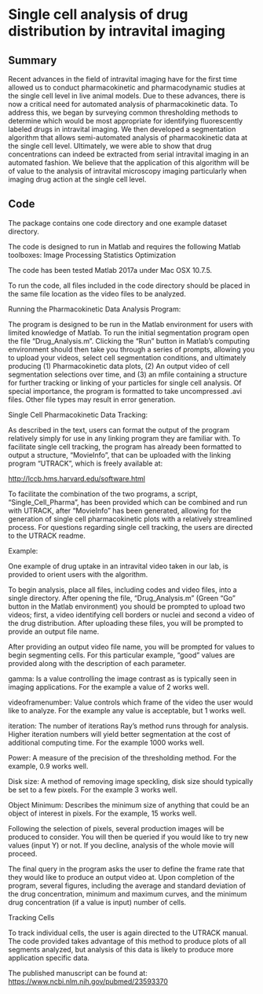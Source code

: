# Single cell analysis of drug distribution by intravital imaging

## Summary 
Recent advances in the field of intravital imaging have for the first time allowed us to conduct pharmacokinetic and pharmacodynamic studies at the single cell level in live animal models. Due to these advances, there is now a critical need for automated analysis of pharmacokinetic data. To address this, we began by surveying common thresholding methods to determine which would be most appropriate for identifying fluorescently labeled drugs in intravital imaging. We then developed a segmentation algorithm that allows semi-automated analysis of pharmacokinetic data at the single cell level. Ultimately, we were able to show that drug concentrations can indeed be extracted from serial intravital imaging in an automated fashion. We believe that the application of this algorithm will be of value to the analysis of intravital microscopy imaging particularly when imaging drug action at the single cell level.

## Code
The package contains one code directory and one example dataset directory.

The code is designed to run in Matlab and requires the following Matlab toolboxes:
Image Processing
Statistics
Optimization

The code has been tested Matlab 2017a under Mac OSX 10.7.5. 

To run the code, all files included in the code directory should be placed in the same file location as the video files to be analyzed.  

Running the Pharmacokinetic Data Analysis Program:

The program is designed to be run in the Matlab environment for users with limited knowledge of Matlab.  To run the initial segmentation program open the file “Drug_Analysis.m”.  Clicking the “Run” button in Matlab’s computing environment should then take you through a series of prompts, allowing you to upload your videos, select cell segmentation conditions, and ultimately producing (1) Pharmacokinetic data plots, (2) An output video of cell segmentation selections over time, and (3) an mfile containing a structure for further tracking or linking of your particles for single cell analysis.  Of special importance, the program is formatted to take uncompressed .avi files.  Other file types may result in error generation.    

Single Cell Pharmacokinetic Data Tracking:

As described in the text, users can format the output of the program relatively simply for use in any linking program they are familiar with.  To facilitate single cell tracking, the program has already been formatted to output a structure, “MovieInfo”, that can be uploaded with the linking program “UTRACK”, which is freely available at:

http://lccb.hms.harvard.edu/software.html

To facilitate the combination of the two programs, a script, “Single_Cell_Pharma”, has been provided which can be combined and run with UTRACK, after “MovieInfo” has been generated, allowing for the generation of single cell pharmacokinetic plots with a relatively streamlined process.  For questions regarding single cell tracking, the users are directed to the UTRACK readme.  

Example:
 
One example of drug uptake in an intravital video taken in our lab, is provided to orient users with the algorithm.

To begin analysis, place all files, including codes and video files, into a single directory.  After opening the file, “Drug_Analysis.m” (Green “Go” button in the Matlab environment) you should be prompted to upload two videos; first, a video identifying cell borders or nuclei and second a video of the drug distribution.  After uploading these files, you will be prompted to provide an output file name.

After providing an output video file name, you will be prompted for values to begin segmenting cells.  For this particular example, “good” values are provided along with the description of each parameter.

  
gamma: Is a value controlling the image contrast as is typically seen in imaging applications.  For the example a value of 2 works well.

videoframenumber: Value controls which frame of the video the user would like to analyze.  For the example any value is acceptable, but 1 works well.

iteration: The number of iterations Ray’s method runs through for analysis.  Higher iteration numbers will yield better segmentation at the cost of additional computing time.  For the example 1000 works well.

Power: A measure of the precision of the thresholding method.  For the example, 0.9 works well.

Disk size: A method of removing image speckling, disk size should typically be set to a few pixels.  For the example 3 works well.

Object Minimum: Describes the minimum size of anything that could be an object of interest in pixels.  For the example, 15 works well.  

 Following the selection of pixels, several production images will be produced to consider.  You will then be queried if you would like to try new values (input Y) or not.  If you decline, analysis of the whole movie will proceed.  

The final query in the program asks the user to define the frame rate that they would like to produce an output video at.  Upon completion of the program, several figures, including the average and standard deviation of the drug concentration, minimum and maximum curves, and the minimum drug concentration (if a value is input) number of cells.  

Tracking Cells

To track individual cells, the user is again directed to the UTRACK manual.  The code provided takes advantage of this method to produce plots of all segments analyzed, but analysis of this data is likely to produce more application specific data.

The published manuscript can be found at:
https://www.ncbi.nlm.nih.gov/pubmed/23593370



